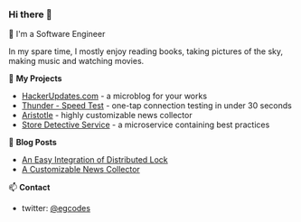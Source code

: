 ### Hi there 👋


🔭 I'm a Software Engineer

In my spare time, I mostly enjoy reading books, 
taking pictures of the sky, making music and watching movies.

🌱 **My Projects**
- [HackerUpdates.com](https://github.com/egcodes/hsw) - a microblog for your works
- [Thunder - Speed Test](https://github.com/egcodes/speed-test) - one-tap connection testing in under 30 seconds
- [Aristotle](https://github.com/egcodes/aristotle) - highly customizable news collector
- [Store Detective Service](https://github.com/egcodes/store-detective-service) - a microservice containing best practices


📕 **Blog Posts**
<!-- BLOG-POST-LIST:START -->
- [An Easy Integration of Distributed Lock](https://medium.com/sahibinden-technology/an-easy-integration-of-distributed-lock-4b19a704ce49)
- [A Customizable News Collector](https://medium.com/@erdigurbuz/a-customizable-news-collector-c29ba99d3fa8)
<!-- BLOG-POST-LIST:END -->


📫 **Contact**
- twitter: [@egcodes](https://twitter.com/egcodes)
